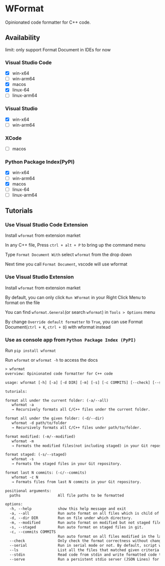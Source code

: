 # WFormat

Opinionated code formatter for C++ code.

## Availability

limit: only support Format Document in IDEs for now

### Visual Studio Code

- [x] win-x64
- [ ] win-arm64
- [x] macos
- [x] linux-64
- [ ] linux-arm64

### Visual Studio

- [x] win-x64
- [ ] win-arm64

### XCode

- [ ] macos

### Python Package Index(PyPI)

- [x] win-x64
- [ ] win-arm64
- [x] macos
- [ ] linux-64
- [ ] linux-arm64

## Tutorials

### Use Visual Studio Code Extension

Install ```wformat``` from extension market

In any C++ file, Press ```ctrl + alt + P``` to bring up the command menu

Type ```Format Document With``` select ```wformat``` from the drop down

Next time you call ```Format Document```, vscode will use wformat

### Use Visual Studio Extension

Install ```wformat``` from extension market

By default, you can only click ```Run WFormat``` in your Right Click Menu to format on the file

You can find ```wformat.General```(or search ```wformat```) in ```Tools > Options``` menu

By change ```Override default formatter``` to ```True```, you can use Format Document(```ctrl + K```, ```ctrl + D```) with wformat instead

### Use as console app from ```Python Package Index (PyPI)```

Run ```pip install wformat```

Run ```wformat``` or ```wformat -h``` to access the docs

```default
> wformat
overview: Opinionated code formatter for C++ code

usage: wformat [-h] [-a] [-d DIR] [-m] [-s] [-c COMMITS] [--check] [--serial] [--ls] [--stdin] [--serve] [paths ...]

tutorials:

format all under the current folder: (-a/--all)
   wformat -a
   → Recursively formats all C/C++ files under the current folder.

format all under the given folder: (-d/--dir)
   wformat -d path/to/folder
   → Recursively formats all C/C++ files under path/to/folder.

format modified: (-m/--modified)
   wformat -m
   → Formats the modified files(not including staged) in your Git repository.

format staged: (-s/--staged)
   wformat -s
   → Formats the staged files in your Git repository.

format last N commits: (-c/--commits)
   wformat -c N
   → Formats files from last N commits in your Git repository.

positional arguments:
  paths                 All file paths to be formatted

options:
  -h, --help            show this help message and exit
  -a, --all             Run auto format on all files which is child of current path.
  -d, --dir DIR         Run on file under which directory.
  -m, --modified        Run auto format on modified but not staged files in git.
  -s, --staged          Run auto format on staged files in git.
  -c, --commits COMMITS
                        Run auto format on all files modified in the last N commits.
  --check               Only check the format correctness without changing files.
  --serial              Run in serial mode or not. By default, script will use multi threading.
  --ls                  List all the files that matched given criteria to process and quit without processing them.
  --stdin               Read code from stdin and write formatted code to stdout (no banners).
  --serve               Run a persistent stdio server (JSON Lines) for IDE integration.
```
